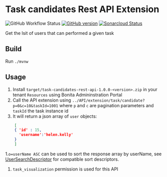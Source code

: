 # Task candidates Rest API Extension

![GitHub Workflow Status](https://img.shields.io/github/workflow/status/Bonitasoft_Community/task-candidates-rest-api/build)
[![GitHub version](https://badge.fury.io/gh/Bonitasoft-Community%2task-candidates-rest-api.svg)](https://badge.fury.io/gh/Bonitasoft-Community%2Ftask-candidates-rest-api)
[![Sonarcloud Status](https://sonarcloud.io/api/project_badges/measure?project=Bonitasoft-Community_task-candidates-rest-api&metric=alert_status)](https://sonarcloud.io/dashboard?id=Bonitasoft-Community_task-candidates-rest-api)

Get the lsit of users that can performed a given task

## Build

Run `./mvnw`

## Usage

1. Install `target/task-candidates-rest-api-1.0.0-<version>.zip` in your tenant `Resources` using Bonita Admininstration Portal
1. Call the API extension using `../API/extension/task/candidate?p=0&c=10&taskId=1001` where `p` and `c` are pagination parameters and `taskId` the task instance id
1. It will return a json array of `user` objects:
```json
	[
	{ 'id' : 15,
	  'username':'helen.kelly'
	}
	]
```
1.`o=userName ASC` can be used to sort the response array by userName, see [UserSearchDescriptor](https://documentation.bonitasoft.com/javadoc/api/7.10.5/org/bonitasoft/engine/identity/UserSearchDescriptor.html) for compatible sort descriptors.
1. `task_visualization` permission is used for this API